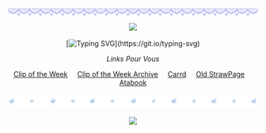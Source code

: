 <div align="center">

<img src="https://github.com/SodanGum/SodanGum/blob/d99f2318bb0e834e080762309121a56b4eacaa7e/tumblr_d48716925a238e78f7dfa96546634d88_b7828bae_2048.png" />

<img src="https://github.com/SodanGum/SodanGum/blob/a76db020512fb440997dd13fb0855c976e8ed8f4/tumblr_67ff0f3abc6affa30aad461cc89da254_821089a2_540.webp" />
</p>

[![Typing SVG](https://readme-typing-svg.herokuapp.com?font=Chiron+Sung+HK&size=15&pause=1000&color=A889D3&center=true&width=500&lines=I+like+the+way+you+look+at+me.;+In+your+eyes%2C+even+the+darkest+depths+of+the+sea+are+made+transparent.+;With+you%2C+I+am+no+longer+%22The+Bane.%22;I+am+simply+myself.)](https://git.io/typing-svg)

*Links Pour Vous*

[Clip of the Week](https://www.youtube.com/shorts/Nntm5MQ7HnM) &nbsp;&nbsp;&nbsp; [Clip of the Week Archive](https://pastebin.com/UqBp6Eit) &nbsp;&nbsp;&nbsp; [Carrd](https://sodangum.carrd.co/) &nbsp;&nbsp;&nbsp; [Old StrawPage](https://sodangum.straw.page) &nbsp;&nbsp;&nbsp; [Atabook](https://sodangum.atabook.org/)

<img src="https://github.com/SodanGum/SodanGum/blob/a5cd536bfc3212c1d2b544490157536e6d023c94/tumblr_2121800c0d2312d3b0bc06b03e426292_36678d64_2048.png" />

![](https://komarev.com/ghpvc/?username=SodanGum&label=Sweet+dreams+my+dear+jellyfish+ଳ&color=b6a5d3&style=for-the-badge)
